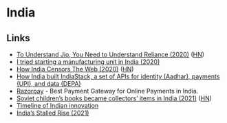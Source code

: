 # India

## Links

- [To Understand Jio, You Need to Understand Reliance (2020)](https://diff.substack.com/p/to-understand-jio-you-need-to-understand) ([HN](https://news.ycombinator.com/item?id=24008244))
- [I tried starting a manufacturing unit in India (2020)](https://superr.in/economy/i-tried-starting-a-manufacturing-unit-in-india/)
- [How India Censors The Web (2020)](http://iamkush.me/how-india-censors-the-web/) ([HN](https://news.ycombinator.com/item?id=24633490))
- [How India built IndiaStack, a set of APIs for identity (Aadhar), payments (UPI), and data (DEPA)](https://twitter.com/balajis/status/1355129423624687619)
- [Razorpay](https://razorpay.com/) - Best Payment Gateway for Online Payments in India.
- [Soviet children’s books became collectors’ items in India (2021)](https://www.atlasobscura.com/articles/soviet-childrens-books-in-india) ([HN](https://news.ycombinator.com/item?id=26849866))
- [Timeline of Indian innovation](https://en.wikipedia.org/wiki/Timeline_of_Indian_innovation)
- [India’s Stalled Rise (2021)](https://www.foreignaffairs.com/articles/india/2021-12-14/indias-stalled-rise)
